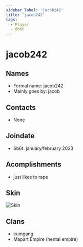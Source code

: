```yaml
---
sidebar_label: 'jacob242'
title: 'jacob242'
tags:
  - Player
  - 6b6t
---
```


# jacob242

## Names
* Formal name: jacob242
* Mainly goes by: jacob

## Contacts
* None

## Joindate
* 6b6t: january/february 2023

## Acomplishments
* just likes to rape

## Skin
![Skin](https://s.namemc.com/3d/skin/body.png?id=09aaf989f6eed5de&model=classic&theta=30&phi=21&time=90&width=100&height=200)

## Clans
* cumgang
* Mapart Empire (hentai empire)
